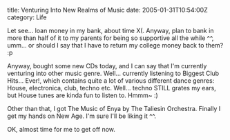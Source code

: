 title: Venturing Into New Realms of Music
date: 2005-01-31T10:54:00Z
category: Life

Let see… loan money in my bank, about time X(. Anyway, plan to bank in more than half of it to my parents for being so supportive all the while ^^, umm… or should I say that I have to return my college money back to them? :p

Anyway, bought some new CDs today, and I can say that I'm currently venturing into other music genre. Well… currently listening to Biggest Club Hits… Ever!, which contains quite a lot of various different dance genres: House, electronica, club, techno etc. Well… techno STILL grates my ears, but House tunes are kinda fun to listen to. Hmmm~ :)

Other than that, I got The Music of Enya by The Taliesin Orchestra. Finally I get my hands on New Age. I'm sure I'll be liking it ^^.

OK, almost time for me to get off now.
